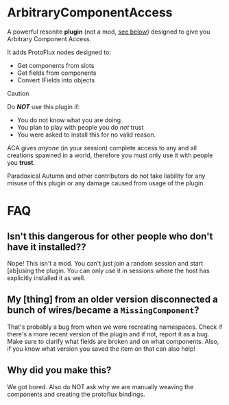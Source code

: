 # ArbitraryComponentAccess
A powerful resonite **plugin** (not a mod, [see below](#isnt-this-dangerous-for-other-people-who-dont-have-it-installed)) designed to give you Arbitrary Component Access.

It adds ProtoFlux nodes designed to:
- Get components from slots
- Get fields from components
- Convert IFields into objects

> [!CAUTION]
>
> Do ***NOT*** use this plugin if:
> - You do not know what you are doing
> - You plan to play with people you do *not* trust
> - You were asked to install this for no valid reason.
> 
> ACA gives *anyone* (in your session) complete access to any and all creations spawned in a world, therefore you must only use it with people you __trust__.
> 
> Paradoxical Autumn and other contributors do not take liability for any misuse of this plugin or any damage caused from usage of the plugin.

# FAQ
## Isn't this dangerous for other people who don't have it installed??
Nope! This isn't a mod. You can't just join a random session and start [ab]using the plugin. You can only use it in sessions where the host has explicitly installed it as well.

## My [thing] from an older version disconnected a bunch of wires/became a `MissingComponent`?
That's probably a bug from when we were recreating namespaces. Check if there's a more recent version of the plugin and if not, report it as a bug. Make sure to clarify what fields are broken and on what components. Also, if you know what version you saved the item on that can also help!

## Why did you make this?
We got bored. Also do NOT ask why we are manually weaving the components and creating the protoflux bindings.
